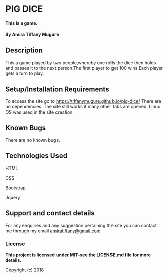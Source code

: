 # PIG DICE
#### This is a game.

#### By **Amira Tiffany Mugure**

## Description
This a game played by two people,whereby one rolls the dice then holds and passes it to the next person.The first player to get 100 wins.Each player gets a turn to play.

## Setup/Installation Requirements
To access the site go to https://tiffanymugure.github.io/pig-dice/
There are no dependencies.
The site still works if many other tabs are opened.
Linux OS was used in the site creation.


## Known Bugs
There are no known bugs.

## Technologies Used
HTML

CSS

Bootstrap

Jquery

## Support and contact details
For any enquiries and any suggestion pertaining the site you can contact me through my email
amiratiffany@gmail.com
### License
 **This project is licensed under MIT-see the LICENSE.md file for more details.**

Copyright (c) 2018

